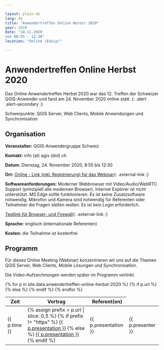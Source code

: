 ```yaml
---

layout: plain-de
lang: de
title: "Anwendertreffen Online Herbst 2020"
year: 2020
date: "24.11.2020
von 08:55 - 12:30"
location: "Online (Eduip)"

---
```


# Anwendertreffen Online Herbst 2020

Das Online Anwendertreffen Herbst 2020 war das 12. Treffen der Schweizer QGIS-Anwender und fand am 24. November 2020 online statt.
{: .alert .alert-secondary :}

Schwerpunkte: QGIS Server, Web Clients, Mobile Anwendungen und Synchronisation

## Organisation

**Veranstalter:** QGIS-Anwendergruppe Schweiz

**Kontakt:** info (at) qgis (dot) ch

**Datum:** Dienstag, 24. November 2020, 8:55 bis 12:30

**Ort:** [Online - Link (inkl. Registrierung) für das Webinar](https://www.edudip.com/de/webinar/qgis-user-meeting-online-2020-anwendertreffen-reunion-des-utilisateurs/331482){: .external-link :}

**Softwareanforderungen:** Moderner Webbrowser mit Video/Audio/WebRTC Support (prinzipiell alle modernen Browser). Internet Explorer ist nicht unterstützt. MS Edge sollte funktionieren. Es ist keine Zusatzsoftware notwendig. Mikrofon und Kamera sind notwendig für Referenten oder Teilnehmer die Fragen stellen wollen. Es ist kein Login erforderlich.

[Testlink für Browser- und Firewall](https://webinartrainer.edudip.com/selftestwebrtc){: .external-link :}

**Sprache:** englisch (internationale Referenten)

**Kosten:** die Teilnahme ist kostenfrei

## Programm

Für dieses Online Meeting (Webinar) konzentrieren wir uns auf die Themen QGIS Server, Web Clients, Mobile Lösungen und Synchronisation.

Die Video-Aufzeichnungen werden später im Programm verlinkt.

<table class="table table-striped">
  <thead>
    <tr>
      <th scope="col">Zeit</th>
      <th scope="col">Vortrag</th>
      <th scope="col">Referent(en)</th>
    </tr>
  </thead>
  <tbody>
{% for p in site.data.anwendertreffen-online-herbst-2020 %}
    <tr>
      <td>{{ p.time }}</td>
      {% if p.url %}
      <td>
        {% assign prefix = p.url | slice: 0,5 %}
        {% if prefix != "https" %}
        <a href="{% link {{ p.url }} %}">{{ p.presentation }}</a>
        {% else %}
        <a href="{{ p.url }}" class="external-link">{{ p.presentation }}</a>
        {% endif %}
      </td>
      {% else %}
      <td>{{ p.presentation }}</td>
      {% endif %}
      <td>{{ p.presenter }}</td>
    </tr>
{% endfor %}
  </tbody>
</table>

